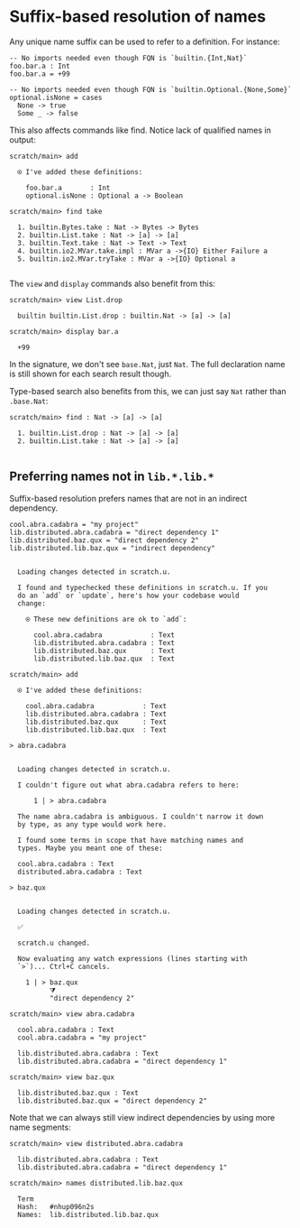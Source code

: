 # Suffix-based resolution of names

Any unique name suffix can be used to refer to a definition. For instance:

``` unison
-- No imports needed even though FQN is `builtin.{Int,Nat}`
foo.bar.a : Int
foo.bar.a = +99

-- No imports needed even though FQN is `builtin.Optional.{None,Some}`
optional.isNone = cases
  None -> true
  Some _ -> false
```

This also affects commands like find. Notice lack of qualified names in output:

``` ucm
scratch/main> add

  ⍟ I've added these definitions:
  
    foo.bar.a       : Int
    optional.isNone : Optional a -> Boolean

scratch/main> find take

  1. builtin.Bytes.take : Nat -> Bytes -> Bytes
  2. builtin.List.take : Nat -> [a] -> [a]
  3. builtin.Text.take : Nat -> Text -> Text
  4. builtin.io2.MVar.take.impl : MVar a ->{IO} Either Failure a
  5. builtin.io2.MVar.tryTake : MVar a ->{IO} Optional a
  

```
The `view` and `display` commands also benefit from this:

``` ucm
scratch/main> view List.drop

  builtin builtin.List.drop : builtin.Nat -> [a] -> [a]

scratch/main> display bar.a

  +99

```
In the signature, we don't see `base.Nat`, just `Nat`. The full declaration name is still shown for each search result though.

Type-based search also benefits from this, we can just say `Nat` rather than `.base.Nat`:

``` ucm
scratch/main> find : Nat -> [a] -> [a]

  1. builtin.List.drop : Nat -> [a] -> [a]
  2. builtin.List.take : Nat -> [a] -> [a]
  

```
## Preferring names not in `lib.*.lib.*`

Suffix-based resolution prefers names that are not in an indirect dependency.

``` unison
cool.abra.cadabra = "my project"
lib.distributed.abra.cadabra = "direct dependency 1"
lib.distributed.baz.qux = "direct dependency 2"
lib.distributed.lib.baz.qux = "indirect dependency"
```

``` ucm

  Loading changes detected in scratch.u.

  I found and typechecked these definitions in scratch.u. If you
  do an `add` or `update`, here's how your codebase would
  change:
  
    ⍟ These new definitions are ok to `add`:
    
      cool.abra.cadabra            : Text
      lib.distributed.abra.cadabra : Text
      lib.distributed.baz.qux      : Text
      lib.distributed.lib.baz.qux  : Text

```
``` ucm
scratch/main> add

  ⍟ I've added these definitions:
  
    cool.abra.cadabra            : Text
    lib.distributed.abra.cadabra : Text
    lib.distributed.baz.qux      : Text
    lib.distributed.lib.baz.qux  : Text

```
``` unison
> abra.cadabra
```

``` ucm

  Loading changes detected in scratch.u.

  I couldn't figure out what abra.cadabra refers to here:
  
      1 | > abra.cadabra
  
  The name abra.cadabra is ambiguous. I couldn't narrow it down
  by type, as any type would work here.
  
  I found some terms in scope that have matching names and
  types. Maybe you meant one of these:
  
  cool.abra.cadabra : Text
  distributed.abra.cadabra : Text

```
``` unison
> baz.qux
```

``` ucm

  Loading changes detected in scratch.u.

  ✅
  
  scratch.u changed.
  
  Now evaluating any watch expressions (lines starting with
  `>`)... Ctrl+C cancels.

    1 | > baz.qux
          ⧩
          "direct dependency 2"

```
``` ucm
scratch/main> view abra.cadabra

  cool.abra.cadabra : Text
  cool.abra.cadabra = "my project"
  
  lib.distributed.abra.cadabra : Text
  lib.distributed.abra.cadabra = "direct dependency 1"

scratch/main> view baz.qux

  lib.distributed.baz.qux : Text
  lib.distributed.baz.qux = "direct dependency 2"

```
Note that we can always still view indirect dependencies by using more name segments:

``` ucm
scratch/main> view distributed.abra.cadabra

  lib.distributed.abra.cadabra : Text
  lib.distributed.abra.cadabra = "direct dependency 1"

scratch/main> names distributed.lib.baz.qux

  Term
  Hash:   #nhup096n2s
  Names:  lib.distributed.lib.baz.qux

```
